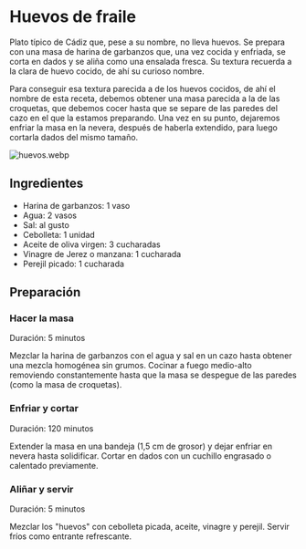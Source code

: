 # Huevos de fraile

Plato típico de Cádiz que, pese a su nombre, no lleva huevos. Se prepara con una masa de harina de garbanzos que, una vez cocida y enfriada, se corta en dados y se aliña como una ensalada fresca. Su textura recuerda a la clara de huevo cocido, de ahí su curioso nombre.

Para conseguir esa textura parecida a de los huevos cocidos, de ahí el nombre de esta receta, debemos obtener una masa parecida a la de las croquetas, que debemos cocer hasta que se separe de las paredes del cazo en el que la estamos preparando. Una vez en su punto, dejaremos enfriar la masa en la nevera, después de haberla extendido, para luego cortarla dados del mismo tamaño.

![huevos.webp](https://upload.wikimedia.org/wikipedia/commons/1/11/Receta_de_Cocina_Uruguay_-_bizcochitosdeespinacayqueso.jpg)

## Ingredientes

* Harina de garbanzos: 1 vaso  
* Agua: 2 vasos  
* Sal: al gusto  
* Cebolleta: 1 unidad  
* Aceite de oliva virgen: 3 cucharadas  
* Vinagre de Jerez o manzana: 1 cucharada  
* Perejil picado: 1 cucharada  

## Preparación  

### Hacer la masa  

Duración: 5 minutos  

Mezclar la harina de garbanzos con el agua y sal en un cazo hasta obtener una mezcla homogénea sin grumos. Cocinar a fuego medio-alto removiendo constantemente hasta que la masa se despegue de las paredes (como la masa de croquetas).  

### Enfriar y cortar  

Duración: 120 minutos

Extender la masa en una bandeja (1,5 cm de grosor) y dejar enfriar en nevera hasta solidificar. Cortar en dados con un cuchillo engrasado o calentado previamente.  

### Aliñar y servir  

Duración: 5 minutos  

Mezclar los "huevos" con cebolleta picada, aceite, vinagre y perejil. Servir fríos como entrante refrescante.  
